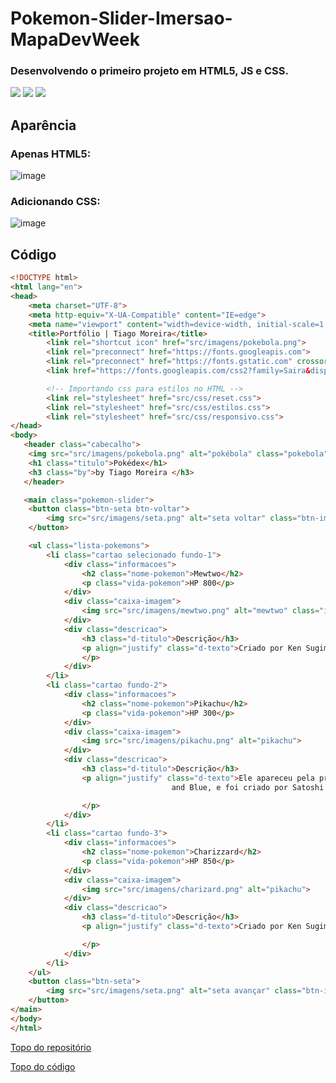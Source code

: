 # Pokemon-Slider-Imersao-MapaDevWeek
### Desenvolvendo o primeiro projeto em HTML5, JS e CSS.

<img src="http://img.shields.io/static/v1?label=CODE&message=HTML%205&color=yellow&style=for-the-badge&logo=html5"/> <img src="http://img.shields.io/static/v1?label=CODE&message=CSS&color=blue&style=for-the-badge&logo=css"/> <img src="http://img.shields.io/static/v1?label=Progresso&message=em%20desenvolvimento&color=red&style=for-the-badge"/>

## Aparência
### Apenas HTML5:

![image](https://user-images.githubusercontent.com/82123497/181585295-6aea58da-4b62-45e6-8bd8-71d98470aa53.png)

### Adicionando CSS:

![image](https://user-images.githubusercontent.com/82123497/181782111-47c65b08-ee6d-41ed-9d3a-01d361179ba8.png)


## Código
~~~html
<!DOCTYPE html>
<html lang="en">
<head>
    <meta charset="UTF-8">
    <meta http-equiv="X-UA-Compatible" content="IE=edge">
    <meta name="viewport" content="width=device-width, initial-scale=1.0">
    <title>Portfólio | Tiago Moreira</title>
        <link rel="shortcut icon" href="src/imagens/pokebola.png">
        <link rel="preconnect" href="https://fonts.googleapis.com">
        <link rel="preconnect" href="https://fonts.gstatic.com" crossorigin>
        <link href="https://fonts.googleapis.com/css2?family=Saira&display=swap" rel="stylesheet">

        <!-- Importando css para estilos no HTML -->
        <link rel="stylesheet" href="src/css/reset.css">
        <link rel="stylesheet" href="src/css/estilos.css">
        <link rel="stylesheet" href="src/css/responsivo.css">
</head>
<body>
   <header class="cabecalho">
    <img src="src/imagens/pokebola.png" alt="pokébola" class="pokebola">
    <h1 class="titulo">Pokédex</h1>
    <h3 class="by">by Tiago Moreira </h3>
   </header>

   <main class="pokemon-slider">
    <button class="btn-seta btn-voltar">
        <img src="src/imagens/seta.png" alt="seta voltar" class="btn-img">
    </button>

    <ul class="lista-pokemons">
        <li class="cartao selecionado fundo-1">
            <div class="informacoes">
                <h2 class="nome-pokemon">Mewtwo</h2>
                <p class="vida-pokemon">HP 800</p>
            </div>
            <div class="caixa-imagem">
                <img src="src/imagens/mewtwo.png" alt="mewtwo" class="imagem-pokemon">
            </div>
            <div class="descricao">
                <h3 class="d-titulo">Descrição</h3>
                <p align="justify" class="d-texto">Criado por Ken Sugimori, apareceu pela primeira vez nos jogos de vídeogame Pokémon Red e Blue e suas seqüencias.
                </p>
            </div>
        </li>
        <li class="cartao fundo-2">
            <div class="informacoes">
                <h2 class="nome-pokemon">Pikachu</h2>
                <p class="vida-pokemon">HP 300</p>
            </div>
            <div class="caixa-imagem">
                <img src="src/imagens/pikachu.png" alt="pikachu">
            </div>
            <div class="descricao">
                <h3 class="d-titulo">Descrição</h3>
                <p align="justify" class="d-texto">Ele apareceu pela primeira vez no Japão em 1996, nos jogos eletrônicos Pokémon Red
                                    and Blue, e foi criado por Satoshi Tajiri.

                </p>
            </div>
        </li>
        <li class="cartao fundo-3">
            <div class="informacoes">
                <h2 class="nome-pokemon">Charizzard</h2>
                <p class="vida-pokemon">HP 850</p>
            </div>
            <div class="caixa-imagem">
                <img src="src/imagens/charizard.png" alt="pikachu">
            </div>
            <div class="descricao">
                <h3 class="d-titulo">Descrição</h3>
                <p align="justify" class="d-texto">Criado por Ken Sugimori, Charizard apareceu pela primeira vez nos jogos Pokémon Red e Blue e subsequentes sequelas.

                </p>
            </div>
        </li>
    </ul>
    <button class="btn-seta">
        <img src="src/imagens/seta.png" alt="seta avançar" class="btn-img">
    </button>
</main>
</body>
</html>
~~~

[Topo do repositório](#pokemon-slider-imersao-mapadevweek)

[Topo do código](#código)
